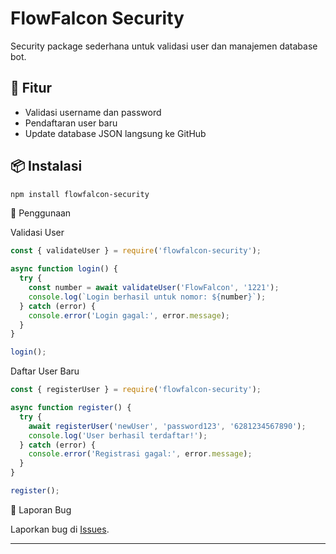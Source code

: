 # FlowFalcon Security

Security package sederhana untuk validasi user dan manajemen database bot.

## 🚀 Fitur
- Validasi username dan password
- Pendaftaran user baru
- Update database JSON langsung ke GitHub

## 📦 Instalasi
```bash
npm install flowfalcon-security
```
🔧 Penggunaan

Validasi User
```javascript
const { validateUser } = require('flowfalcon-security');

async function login() {
  try {
    const number = await validateUser('FlowFalcon', '1221');
    console.log(`Login berhasil untuk nomor: ${number}`);
  } catch (error) {
    console.error('Login gagal:', error.message);
  }
}

login();
```
Daftar User Baru
```javascript
const { registerUser } = require('flowfalcon-security');

async function register() {
  try {
    await registerUser('newUser', 'password123', '6281234567890');
    console.log('User berhasil terdaftar!');
  } catch (error) {
    console.error('Registrasi gagal:', error.message);
  }
}

register();
```
🐞 Laporan Bug

Laporkan bug di [Issues](https://github.com/FlowFalcon/flowfalcon-security/issues).

---
